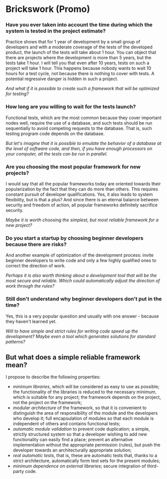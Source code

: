 # Brickswork (Promo)

### Have you ever taken into account the time during which the system is tested in the project estimate?
Practice shows that for 1 year of development by a small group of developers and with a moderate coverage of the tests of the developed product, the launch of the tests will take about 1 hour. You can object that there are projects where the development is more than 5 years, but the tests take 1 hour. I will tell you that even after 10 years, tests on such a project will take 1 hour. This happens because nobody wants to wait 10 hours for a test cycle, not because there is nothing to cover with tests. A potential regressive danger is hidden in such a project.

_And what if it is possible to create such a framework that will be optimized for testing?_

### How long are you willing to wait for the tests launch?
Functional tests, which are the most common because they cover important nodes well, require the use of a database, and such tests should be run sequentially to avoid competing requests to the database. That is, such testing program code depends on the database.

_But let's imagine that it is possible to emulate the behavior of a database at the level of software code, and then, if you have enough processors on your computer, all the tests can be run in parallel._

### Are you choosing the most popular framework for new projects?
I would say that all the popular frameworks today are oriented towards their popularization by the fact that they can do more than others. This requires constant pursuit of developer qualifications. Yes, it also leads to system flexibility, but is that a plus? And since there is an eternal balance between security and freedom of action, all popular frameworks definitely sacrifice security.

_Maybe it is worth choosing the simplest, but most reliable framework for a new project?_

### Do you start a startup by choosing beginner developers because there are risks?
And another example of optimization of the development process: invite beginner developers to write code and only a few highly qualified ones to correct the direction of work.

_Perhaps it is also worth thinking about a development tool that will be the most secure and reliable. Which could automatically adjust the direction of work through the rules?_

### Still don't understand why beginner developers don't put in the time?
Yes, this is a very popular question and usually with one answer - because they haven't learned yet.

_Will to have simple and strict rules for writing code speed up the development? Maybe even a tool which generates solutions for standard patterns?_

## But what does a simple reliable framework mean?
I propose to describe the following properties:
- _minimum libraries_, which will be considered as easy to use as possible; the functionality of the libraries is reduced to the necessary minimum, which is suitable for any project; the framework depends on the project, not the project on the framework;
- _modular architecture_ of the framework, so that it is convenient to distinguish the area of responsibility of the module and the developers who develop it; full encapsulation of modules so that each module is independent of others and contains functional tests;
- _automatic module validation_ to prevent code duplication; a simple, strictly structured system so that a developer wishing to add new functionality can easily find a place; prevent an alternative implementation without the appropriate permission (rules), but push the developer towards an architecturally appropriate solution;
- _real automatic tests_, that is, these are automatic tests that, thanks to a strict architecture, automatically form test sets for the present modules;
- _minimum dependence on external libraries_; secure integration of third-party code.